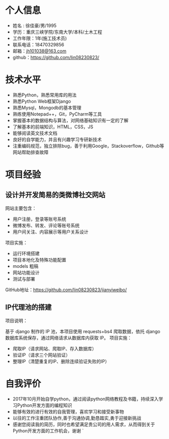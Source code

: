 # 个人信息
- 姓名 : 徐佳豪/男/1995
- 学历：重庆三峡学院/东南大学/本科/土木工程
- 工作年限：1年(施工技术员)
- 联系电话：18470329856
- 邮箱：jh101038@163.com
- github：https://github.com/lin08230823/


# 技术水平
- 熟悉Python，熟悉常用库的用法
- 熟悉Python Web框架Django
- 熟悉Mysql，Mongodb的基本管理
- 熟练使用Notepad++，Git，PyCharm等工具
- 掌握基本的数据结构与算法，对网络基础知识有一定的了解
- 了解基本的前端知识，HTML，CSS，JS
- 能够阅读英文技术文档
- 良好的自学能力，并且有兴趣学习专研新技术
- 注重编码规范，独立排除bug，善于利用Google，Stackoverflow，Github等网站帮助排查故障

# 项目经验

## 设计并开发简易的类微博社交网站
网站主要包含：
- 用户注册，登录等账号系统
- 微博发布、转发、评论等账号系统
 - 用户间关注、内容展示等用户关系设计
 
 项目实施：
 - 运行环境搭建
 - 项目本地化及特殊功能配置
 - models 粗稿
 - 网站功能设计
 - 测试与部署
 
 GitHub地址：https://github.com/lin08230823/jianyiweibo/
## IP代理池的搭建
项目说明：

基于 django 制作的 IP 池，本项目使用 requests+bs4 爬取数据，依托 django 数据库系统保存，通过网络请求从数据库内获取 IP。
项目实施：
- 爬取IP（请求网站、爬取IP、存入数据库）
- 验证IP（请求三个网站验证）
- 整理IP（清楚重复的IP、删除连续验证失败的IP）

# 自我评价
- 2017年10月开始自学python，通过阅读python网络教程及书籍，持续深入学习Python开发方面的编程知识
- 能够有效的进行有效的自我管理，喜欢学习和接受新事物
- 以往的工作注重团队协作,善于沟通协调,勤恳踏实,勇于迎接新挑战
- 感谢您阅读我的简历，同时也希望满足贵公司的用人需求，从而得到关于Python开发方面的工作机会，谢谢
`
